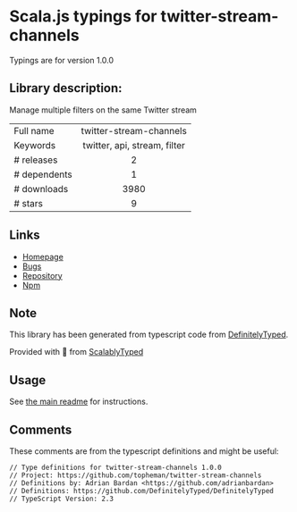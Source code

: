 
# Scala.js typings for twitter-stream-channels

Typings are for version 1.0.0

## Library description:
Manage multiple filters on the same Twitter stream

|                    |                 |
| ------------------ | :-------------: |
| Full name          | twitter-stream-channels |
| Keywords           | twitter, api, stream, filter |
| # releases         | 2 |
| # dependents       | 1 |
| # downloads        | 3980 |
| # stars            | 9 |

## Links
- [Homepage](http://labs.topheman.com/twitter-stream-channels/)
- [Bugs](https://github.com/topheman/twitter-stream-channels/issues)
- [Repository](https://github.com/topheman/twitter-stream-channels)
- [Npm](https://www.npmjs.com/package/twitter-stream-channels)
    


## Note
This library has been generated from typescript code from [DefinitelyTyped](https://definitelytyped.org).

Provided with :purple_heart: from [ScalablyTyped](https://github.com/oyvindberg/ScalablyTyped)

## Usage
See [the main readme](../../readme.md) for instructions.

## Comments

These comments are from the typescript definitions and might be useful:
```
// Type definitions for twitter-stream-channels 1.0.0
// Project: https://github.com/topheman/twitter-stream-channels
// Definitions by: Adrian Bardan <https://github.com/adrianbardan>
// Definitions: https://github.com/DefinitelyTyped/DefinitelyTyped
// TypeScript Version: 2.3

```

